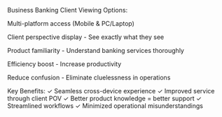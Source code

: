 Business Banking Client Viewing Options:

Multi-platform access (Mobile & PC/Laptop)

Client perspective display - See exactly what they see

Product familiarity - Understand banking services thoroughly

Efficiency boost - Increase productivity

Reduce confusion - Eliminate cluelessness in operations

Key Benefits:
✓ Seamless cross-device experience
✓ Improved service through client POV
✓ Better product knowledge = better support
✓ Streamlined workflows
✓ Minimized operational misunderstandings